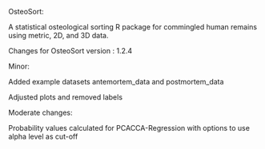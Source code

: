OsteoSort:

A statistical osteological sorting R package for commingled human remains using metric, 2D, and 3D data.

Changes for OsteoSort version : 1.2.4


Minor:

Added example datasets antemortem_data and postmortem_data

Adjusted plots and removed labels


Moderate changes:

Probability values calculated for PCACCA-Regression with options to use alpha level as cut-off